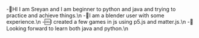 -🔰HI I am Sreyan and I am beginner to python and java and trying to practice and achieve things.\n
-🧊I am a blender user with some experience.\n
-🆒I created a few games in js using p5.js and matter.js.\n
-🥇Looking forward to learn both java and python.\n

